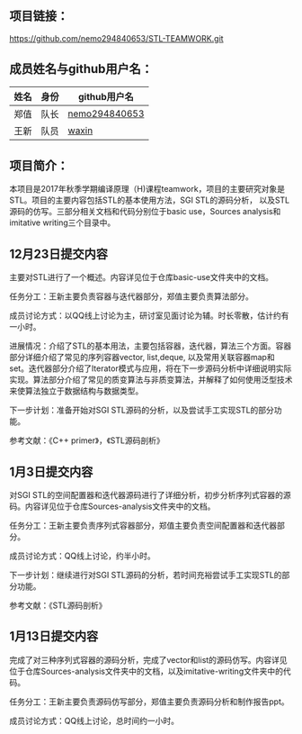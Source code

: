 ## 项目链接：

https://github.com/nemo294840653/STL-TEAMWORK.git

## 成员姓名与github用户名：

|姓名 | 身份 | github用户名|
|--------- | --------  | ---------|
|郑值| 队长 | [nemo294840653](https://github.com/nemo294840653)|
|王新| 队员 | [waxin](https://github.com/waxin)|



## 项目简介：

本项目是2017年秋季学期编译原理（H)课程teamwork，项目的主要研究对象是STL。项目的主要内容包括STL的基本使用方法，SGI STL的源码分析，
以及STL源码的仿写。三部分相关文档和代码分别位于basic use，Sources analysis和imitative writing三个目录中。


## 12月23日提交内容

主要对STL进行了一个概述。内容详见位于仓库basic-use文件夹中的文档。

任务分工：王新主要负责容器与迭代器部分，郑值主要负责算法部分。

成员讨论方式：以QQ线上讨论为主，研讨室见面讨论为辅。时长零散，估计约有一小时。

进展情况：介绍了STL的基本用法，主要包括容器，迭代器，算法三个方面。容器部分详细介绍了常见的序列容器vector, list,deque,
以及常用关联容器map和set。迭代器部分介绍了Iterator模式与应用，将在下一步源码分析中详细说明实际实现。算法部分介绍了常见的质变算法与非质变算法，并解释了如何使用泛型技术来使算法独立于数据结构与数据类型。

下一步计划：准备开始对SGI STL源码的分析，以及尝试手工实现STL的部分功能。

参考文献：《C++ primer》，《STL源码剖析》

## 1月3日提交内容
对SGI STL的空间配置器和迭代器源码进行了详细分析，初步分析序列式容器的源码。内容详见位于仓库Sources-analysis文件夹中的文档。

任务分工：王新主要负责序列式容器部分，郑值主要负责空间配置器和迭代器部分。

成员讨论方式：QQ线上讨论，约半小时。

下一步计划：继续进行对SGI STL源码的分析，若时间充裕尝试手工实现STL的部分功能。

参考文献：《STL源码剖析》

## 1月13日提交内容
完成了对三种序列式容器的源码分析，完成了vector和list的源码仿写。内容详见位于仓库Sources-analysis文件夹中的文档，以及imitative-writing文件夹中的代码。

任务分工：王新主要负责源码仿写部分，郑值主要负责源码分析和制作报告ppt。

成员讨论方式：QQ线上讨论，总时间约一小时。
